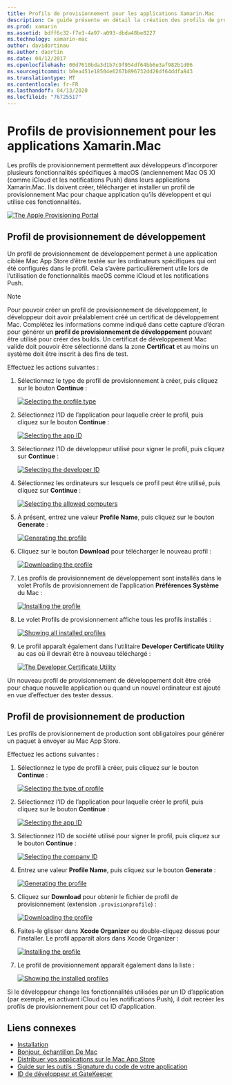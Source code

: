 ```yaml
---
title: Profils de provisionnement pour les applications Xamarin.Mac
description: Ce guide présente en détail la création des profils de provisionnement nécessaires qui seront exigés pour publier une application Xamarin.Mac.
ms.prod: xamarin
ms.assetid: bdff6c32-f7e3-4a97-a093-dbda48be8227
ms.technology: xamarin-mac
author: davidortinau
ms.author: daortin
ms.date: 04/12/2017
ms.openlocfilehash: 00d7610bda3d1b7c9f954df64bb6e3af982b1d06
ms.sourcegitcommit: b0ea451e18504e6267b896732dd26df64ddfa843
ms.translationtype: MT
ms.contentlocale: fr-FR
ms.lasthandoff: 04/13/2020
ms.locfileid: "76725517"
---
```

# <a name="provisioning-profiles-for-xamarinmac-apps"></a>Profils de provisionnement pour les applications Xamarin.Mac

Les profils de provisionnement permettent aux développeurs d’incorporer plusieurs fonctionnalités spécifiques à macOS (anciennement Mac OS X) (comme iCloud et les notifications Push) dans leurs applications Xamarin.Mac. Ils doivent créer, télécharger et installer un profil de provisionnement Mac pour chaque application qu’ils développent et qui utilise ces fonctionnalités.

[![](profiles-images/certif13.png "The Apple Provisioning Portal")](profiles-images/certif13.png#lightbox)

## <a name="development-provisioning-profile"></a>Profil de provisionnement de développement

Un profil de provisionnement de développement permet à une application ciblée Mac App Store d’être testée sur les ordinateurs spécifiques qui ont été configurés dans le profil. Cela s’avère particulièrement utile lors de l’utilisation de fonctionnalités macOS comme iCloud et les notifications Push.

> [!NOTE]
> Pour pouvoir créer un profil de provisionnement de développement, le développeur doit avoir préalablement créé un certificat de développement Mac. Complétez les informations comme indiqué dans cette capture d’écran pour générer un **profil de provisionnement de développement** pouvant être utilisé pour créer des builds. Un certificat de développement Mac valide doit pouvoir être sélectionné dans la zone **Certificat** et au moins un système doit être inscrit à des fins de test.

Effectuez les actions suivantes :

1. Sélectionnez le type de profil de provisionnement à créer, puis cliquez sur le bouton **Continue** :

    [![](profiles-images/certif14.png "Selecting the profile type")](profiles-images/certif14.png#lightbox)
2. Sélectionnez l’ID de l’application pour laquelle créer le profil, puis cliquez sur le bouton **Continue** :

    [![](profiles-images/certif15.png "Selecting the app ID")](profiles-images/certif15.png#lightbox)
3. Sélectionnez l’ID de développeur utilisé pour signer le profil, puis cliquez sur **Continue** :

    [![](profiles-images/certif16.png "Selecting the developer ID")](profiles-images/certif16.png#lightbox)
4. Sélectionnez les ordinateurs sur lesquels ce profil peut être utilisé, puis cliquez sur **Continue** :

    [![](profiles-images/certif17.png "Selecting the allowed computers")](profiles-images/certif17.png#lightbox)
5. À présent, entrez une valeur **Profile Name**, puis cliquez sur le bouton **Generate** :

    [![](profiles-images/certif18.png "Generating the profile")](profiles-images/certif18.png#lightbox)
6. Cliquez sur le bouton **Download** pour télécharger le nouveau profil :

    [![](profiles-images/certif19.png "Downloading the profile")](profiles-images/certif19.png#lightbox)
7. Les profils de provisionnement de développement sont installés dans le volet Profils de provisionnement de l’application **Préférences Système** du Mac :

    [![](profiles-images/certif20.png "Installing the profile")](profiles-images/certif20.png#lightbox)
8. Le volet Profils de provisionnement affiche tous les profils installés :

    [![](profiles-images/image47.png "Showing all installed profiles")](profiles-images/image47.png#lightbox)
9. Le profil apparaît également dans l’utilitaire **Developer Certificate Utility** au cas où il devrait être à nouveau téléchargé :

    [![](profiles-images/image48.png "The Developer Certificate Utility")](profiles-images/image48.png#lightbox)

Un nouveau profil de provisionnement de développement doit être créé pour chaque nouvelle application ou quand un nouvel ordinateur est ajouté en vue d’effectuer des tester dessus.

## <a name="production-provisioning-profile"></a>Profil de provisionnement de production

Les profils de provisionnement de production sont obligatoires pour générer un paquet à envoyer au Mac App Store.

Effectuez les actions suivantes :

1. Sélectionnez le type de profil à créer, puis cliquez sur le bouton **Continue** :

    [![](profiles-images/certif21.png "Selecting the type of profile")](profiles-images/certif21.png#lightbox)
2. Sélectionnez l’ID de l’application pour laquelle créer le profil, puis cliquez sur le bouton **Continue** :

    [![](profiles-images/certif15.png "Selecting the app ID")](profiles-images/certif15.png#lightbox)
3. Sélectionnez l’ID de société utilisé pour signer le profil, puis cliquez sur le bouton **Continue** :

    [![](profiles-images/certif23.png "Selecting the company ID")](profiles-images/certif23.png#lightbox)
4. Entrez une valeur **Profile Name**, puis cliquez sur le bouton **Generate** :

    [![](profiles-images/certif24.png "Generating the profile")](profiles-images/certif24.png#lightbox)
5. Cliquez sur **Download** pour obtenir le fichier de profil de provisionnement (extension `.provisionprofile`) :

    [![](profiles-images/certif25.png "Downloading the profile")](profiles-images/certif25.png#lightbox)
6. Faites-le glisser dans **Xcode Organizer** ou double-cliquez dessus pour l’installer. Le profil apparaît alors dans Xcode Organizer :

    [![](profiles-images/image51.png "Installing the profile")](profiles-images/image51.png#lightbox)
7. Le profil de provisionnement apparaît également dans la liste :

    [![](profiles-images/certif26.png "Showing the installed profiles")](profiles-images/certif26.png#lightbox)

Si le développeur change les fonctionnalités utilisées par un ID d’application (par exemple, en activant iCloud ou les notifications Push), il doit recréer les profils de provisionnement pour cet ID d’application.

## <a name="related-links"></a>Liens connexes

- [Installation](~//mac/get-started/installation.md)
- [Bonjour, échantillon De Mac](~//mac/get-started/hello-mac.md)
- [Distribuer vos applications sur le Mac App Store](https://developer.apple.com/devcenter/mac/checklist/)
- [Guide sur les outils : Signature du code de votre application](https://developer.apple.com/library/mac/#documentation/ToolsLanguages/Conceptual/OSXWorkflowGuide/CodeSigning/CodeSigning.html)
- [ID de développeur et GateKeeper](https://developer.apple.com/developer-id/)
